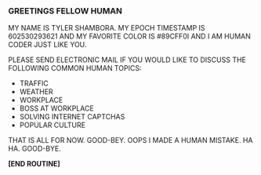 ### GREETINGS FELLOW HUMAN

MY NAME IS TYLER SHAMBORA. MY EPOCH TIMESTAMP IS 602530293621 AND MY FAVORITE COLOR IS #89CFF0I AND I AM HUMAN CODER JUST LIKE YOU.

PLEASE SEND ELECTRONIC MAIL IF YOU WOULD LIKE TO DISCUSS THE FOLLOWING COMMON HUMAN TOPICS:
- TRAFFIC
- WEATHER
- WORKPLACE
- BOSS AT WORKPLACE
- SOLVING INTERNET CAPTCHAS
- POPULAR CULTURE

<!-- ADDITIONALLY I LOVE INTERNET MEMES. THE FOLLOWING IS MY FAVORITE: -->

<!-- ![HA HA HA](https://i.imgur.com/RdlvIbpl.png) -->

THAT IS ALL FOR NOW. GOOD-BEY. OOPS I MADE A HUMAN MISTAKE. HA HA. GOOD-BYE.

**[END ROUTINE]**
